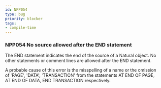 ```yaml
---
id: NPP054
type: bug
priority: blocker
tags:
- compile-time 
---
```


### NPP054 No source allowed after the END statement
The END statement indicates the end of the source of a Natural object.
No other statements or comment lines are allowed after the END
statement.

A probable cause of this error is the misspelling of a name or the
omission of 'PAGE', 'DATA', 'TRANSACTION' from the statements
AT END OF PAGE, AT END OF DATA, END TRANSACTION respectively.
